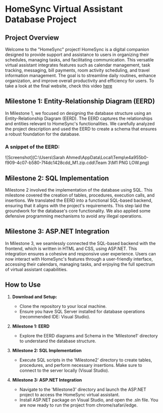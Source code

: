 # HomeSync Virtual Assistant Database Project

## Project Overview

Welcome to the "HomeSync" project! HomeSync is a digital companion designed to provide support and assistance to users in organizing their schedules, managing tasks, and facilitating communication. This versatile virtual assistant integrates features such as calendar management, task tracking, messaging, bill payments, room activity scheduling, and travel information management. The goal is to streamline daily routines, enhance organization, and improve overall productivity and efficiency for users. To take a look at the final website, check this video [here]()

## Milestone 1: Entity-Relationship Diagram (EERD)

In Milestone 1, we focused on designing the database structure using an Entity-Relationship Diagram (EERD). The EERD captures the relationships and entities relevant to HomeSync's functionalities. We carefully analyzed the project description and used the EERD to create a schema that ensures a robust foundation for the database.
### A snippet of the EERD:
![Screenshot](C:\Users\Sarah Ahmed\AppData\Local\Temp\e4a955b0-f909-4c07-b580-7f4dc1428cdd_M1.zip.cdd\Team 3\M1 PNG LOW.png)

## Milestone 2: SQL Implementation

Milestone 2 involved the implementation of the database using SQL. This milestone covered the creation of tables, procedures, execution calls, and insertions. We translated the EERD into a functional SQL-based backend, ensuring that it aligns with the project's requirements. This step laid the groundwork for the database's core functionality. We also applied some defensive programming mechanisms to avoid any illegal operations.

## Milestone 3: ASP.NET Integration

In Milestone 3, we seamlessly connected the SQL-based backend with the frontend, which is written in HTML and CSS, using ASP.NET. This integration ensures a cohesive and responsive user experience. Users can now interact with HomeSync's features through a user-friendly interface, accessing their calendars, managing tasks, and enjoying the full spectrum of virtual assistant capabilities.

## How to Use

1. **Download and Setup:**
   - Clone the repository to your local machine.
   - Ensure you have SQL Server installed for database operations (recommended IDE: Visual Studio).

2. **Milestone 1: EERD**
   - Explore the EERD diagrams and Schema in the 'Milestone1' directory to understand the database structure.

3. **Milestone 2: SQL Implementation**
   - Execute SQL scripts in the 'Milestone2' directory to create tables, procedures, and perform necessary insertions. Make sure to connect to the server locally (Visual Studio).

4. **Milestone 3: ASP.NET Integration**
   - Navigate to the 'Milestone3' directory and launch the ASP.NET project to access the HomeSync virtual assistant.
   - Install ASP.NET package on Visual Studio, and open the .sln file. You are now ready to run the project from chrome/safari/edge.

